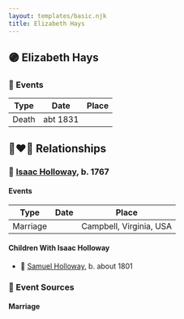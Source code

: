 ```yaml
---
layout: templates/basic.njk
title: Elizabeth Hays
---
```

## 🟣 Elizabeth Hays

### 📆 Events

Type | Date | Place
------ | ------ | ------
Death | abt 1831 |

## 👩‍❤️‍👨 Relationships

### 🔵 [Isaac Holloway](/people/9/9759504), b. 1767

#### Events

Type | Date | Place
------ | ------ | ------
Marriage |  | Campbell, Virginia, USA
#### Children With Isaac Holloway
* 🔵 [Samuel Holloway](/people/6/61320261), b. about 1801
### 📰 Event Sources

#### <a id="event-family-0-event-0"></a> Marriage